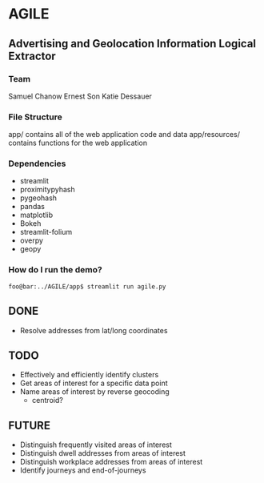 # AGILE

## Advertising and Geolocation Information Logical Extractor

### Team

Samuel Chanow
Ernest Son
Katie Dessauer

### File Structure

app/ contains all of the web application code and data
app/resources/ contains functions for the web application

### Dependencies
- streamlit
- proximitypyhash
- pygeohash
- pandas
- matplotlib
- Bokeh
- streamlit-folium
- overpy
- geopy

### How do I run the demo?

```console
foo@bar:../AGILE/app$ streamlit run agile.py
```
## DONE

- Resolve addresses from lat/long coordinates

## TODO

- Effectively and efficiently identify clusters
- Get areas of interest for a specific data point
- Name areas of interest by reverse geocoding
  - centroid?

## FUTURE

- Distinguish frequently visited areas of interest
- Distinguish dwell addresses from areas of interest
- Distinguish workplace addresses from areas of interest
- Identify journeys and end-of-journeys

